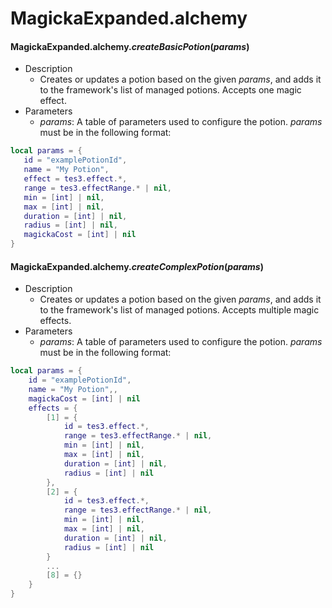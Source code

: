 # MagickaExpanded.alchemy
#### MagickaExpanded.alchemy.*createBasicPotion*(*params*)
 * Description
    * Creates or updates a potion based on the given *params*, and adds it to the framework's list of managed potions. Accepts one magic effect.
 * Parameters
    * *params*: A table of parameters used to configure the potion. *params* must be in the following format:
```lua
local params = {
   id = "examplePotionId",
   name = "My Potion",
   effect = tes3.effect.*,
   range = tes3.effectRange.* | nil,
   min = [int] | nil,
   max = [int] | nil,
   duration = [int] | nil,
   radius = [int] | nil,
   magickaCost = [int] | nil
}
```

#### MagickaExpanded.alchemy.*createComplexPotion*(*params*)
 * Description
    * Creates or updates a potion based on the given *params*, and adds it to the framework's list of managed potions. Accepts multiple magic effects.
 * Parameters
    * *params*: A table of parameters used to configure the potion. *params* must be in the following format:
```lua
local params = {
    id = "examplePotionId",
    name = "My Potion",,
    magickaCost = [int] | nil
    effects = {
        [1] = {
            id = tes3.effect.*,
            range = tes3.effectRange.* | nil,
            min = [int] | nil,
            max = [int] | nil,
            duration = [int] | nil,
            radius = [int] | nil
        },
        [2] = {
            id = tes3.effect.*,
            range = tes3.effectRange.* | nil,
            min = [int] | nil,
            max = [int] | nil,
            duration = [int] | nil,
            radius = [int] | nil
        }
        ...
        [8] = {}
    }
}
```
